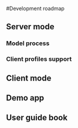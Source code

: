 #Development roadmap

## Server mode ##

### Model process ###

### Client profiles support ###


## Client mode ##


## Demo app ##


## User guide book ##
